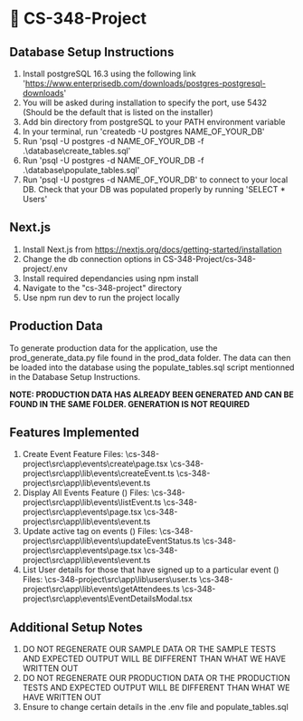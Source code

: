 # 🕺 CS-348-Project

## Database Setup Instructions
1. Install postgreSQL 16.3 using the following link 'https://www.enterprisedb.com/downloads/postgres-postgresql-downloads'
2. You will be asked during installation to specify the port, use 5432 (Should be the default that is listed on the installer)
3. Add bin directory from postgreSQL to your PATH environment variable
4. In your terminal, run 'createdb -U postgres NAME_OF_YOUR_DB'
5. Run 'psql -U postgres -d NAME_OF_YOUR_DB -f .\database\create_tables.sql'
6. Run 'psql -U postgres -d NAME_OF_YOUR_DB -f .\database\populate_tables.sql'
7. Run 'psql -U postgres -d NAME_OF_YOUR_DB' to connect to your local DB. Check that your DB was populated properly by running 'SELECT * Users'

## Next.js
1. Install Next.js from https://nextjs.org/docs/getting-started/installation
2. Change the db connection options in CS-348-Project/cs-348-project/.env
3. Install required dependancies using npm install
4. Navigate to the "cs-348-project" directory
5. Use npm run dev to run the project locally

## Production Data
To generate production data for the application, use the prod_generate_data.py file found in the prod_data folder. The data can then be loaded into the database using the populate_tables.sql script mentionned in the Database Setup Instructions.

**NOTE: PRODUCTION DATA HAS ALREADY BEEN GENERATED AND CAN BE FOUND IN THE SAME FOLDER. GENERATION IS NOT REQUIRED**

## Features Implemented
1. Create Event Feature 
    Files: \cs-348-project\src\app\events\create\page.tsx
           \cs-348-project\src\app\lib\events\createEvent.ts
           \cs-348-project\src\app\lib\events\event.ts
2. Display All Events Feature ()
    Files: \cs-348-project\src\app\lib\events\listEvent.ts
           \cs-348-project\src\app\events\page.tsx
           \cs-348-project\src\app\lib\events\event.ts
3. Update active tag on events ()
    Files: \cs-348-project\src\app\lib\events\updateEventStatus.ts
           \cs-348-project\src\app\events\page.tsx
           \cs-348-project\src\app\lib\events\event.ts
4. List User details for those that have signed up to a particular event ()
    Files: \cs-348-project\src\app\lib\users\user.ts
           \cs-348-project\src\app\lib\events\getAttendees.ts
           \cs-348-project\src\app\events\EventDetailsModal.tsx

## Additional Setup Notes
1. DO NOT REGENERATE OUR SAMPLE DATA OR THE SAMPLE TESTS AND EXPECTED OUTPUT WILL BE DIFFERENT THAN WHAT WE HAVE WRITTEN OUT
2. DO NOT REGENERATE OUR PRODUCTION DATA OR THE PRODUCTION TESTS AND EXPECTED OUTPUT WILL BE DIFFERENT THAN WHAT WE HAVE WRITTEN OUT
3. Ensure to change certain details in the .env file and populate_tables.sql